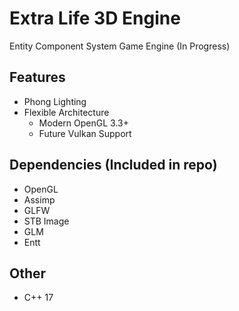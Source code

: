 # Extra Life 3D Engine
Entity Component System Game Engine (In Progress)

## Features
- Phong Lighting
- Flexible Architecture
  - Modern OpenGL 3.3+
  - Future Vulkan Support
## Dependencies (Included in repo)
- OpenGL
- Assimp
- GLFW
- STB Image
- GLM
- Entt
## Other
- C++ 17


